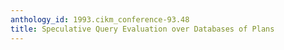 ```yaml
---
anthology_id: 1993.cikm_conference-93.48
title: Speculative Query Evaluation over Databases of Plans
---
```

